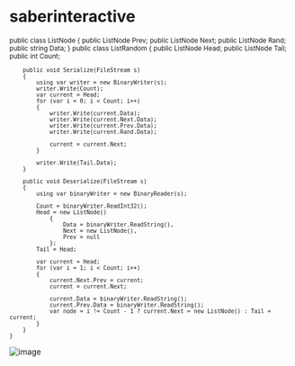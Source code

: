 # saberinteractive
<sup> 
 public class ListNode
    {
        public ListNode Prev;
        public ListNode Next;
        public ListNode Rand;
        public string Data;
    }
</sup>

<sup> 
    public class ListRandom
    {
        public ListNode Head;
        public ListNode Tail;
        public int Count;

        public void Serialize(FileStream s)
        {
            using var writer = new BinaryWriter(s);
            writer.Write(Count);
            var current = Head;
            for (var i = 0; i < Count; i++)
            {
                writer.Write(current.Data);
                writer.Write(current.Next.Data);
                writer.Write(current.Prev.Data);
                writer.Write(current.Rand.Data);

                current = current.Next;
            }

            writer.Write(Tail.Data);
        }

        public void Deserialize(FileStream s)
        {
            using var binaryWriter = new BinaryReader(s);

            Count = binaryWriter.ReadInt32();
            Head = new ListNode()
                {
                    Data = binaryWriter.ReadString(),
                    Next = new ListNode(),
                    Prev = null
                };
            Tail = Head;
            
            var current = Head;
            for (var i = 1; i < Count; i++)
            {
                current.Next.Prev = current;
                current = current.Next;

                current.Data = binaryWriter.ReadString();
                current.Prev.Data = binaryWriter.ReadString();
                var node = i != Count - 1 ? current.Next = new ListNode() : Tail = current;
            }
        }
    }
</sup>


![image](https://user-images.githubusercontent.com/32494392/218605807-0a47dc91-ab67-495f-8d17-e16ec07578bb.png)


